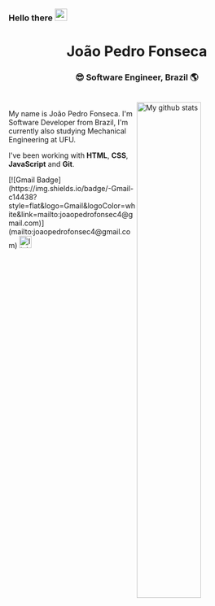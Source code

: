 <h3>Hello there <img src="https://github.com/TheDudeThatCode/TheDudeThatCode/blob/master/Assets/Hi.gif" width="24" /> </h3>



<div align="center">
  <h1>João Pedro Fonseca</h1>
  <h3>😎 Software Engineer, Brazil 🌎</h3><br>
</div>

  <img align="right" width="50%" src="https://github-readme-stats.vercel.app/api?username=joaopedrofonsecas&count_private=true&show_icons=true" alt="My github stats">

My name is João Pedro Fonseca. I'm Software Developer from Brazil, I'm currently also studying Mechanical Engineering at UFU.

I've been working with **HTML**, **CSS**, **JavaScript** and **Git**.



<div align="left">
  [![Gmail Badge](https://img.shields.io/badge/-Gmail-c14438?style=flat&logo=Gmail&logoColor=white&link=mailto:joaopedrofonsec4@gmail.com)](mailto:joaopedrofonsec4@gmail.com)
  <a href="https://www.linkedin.com/in/jo%C3%A3o-pedro-fonseca-20b987255/" target="_blank">
    <img src="https://img.shields.io/static/v1?message=LinkedIn&logo=linkedin&label=&color=0077B5&logoColor=white&labelColor=&style=for-the-badge" height="24" alt="linkedin logo"  />
  </a>
</div>

###




